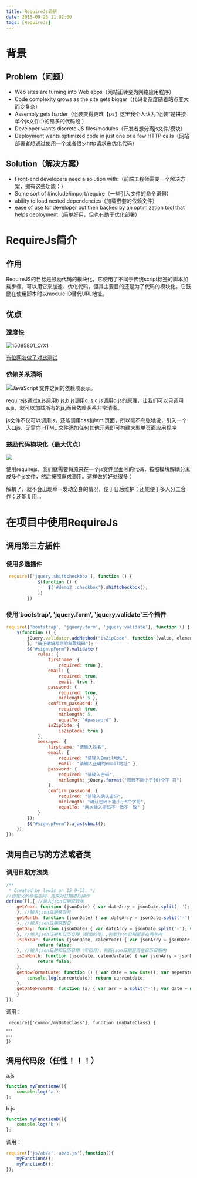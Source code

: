 ```yaml
---
title: RequireJs调研
date: 2015-09-26 11:02:00
tags: [RequireJs]
---
```


# 背景

## Problem（问题）

*   Web sites are turning into Web apps（网站正转变为网络应用程序）
*   Code complexity grows as the site gets bigger（代码复杂度随着站点变大而变复杂）
*   Assembly gets harder（组装变得更难【ps】这里我个人认为“组装”是拼接单个js文件中的昂多的代码段 ）
*   Developer wants discrete JS files/modules（开发者想分离js文件/模块）
*   Deployment wants optimized code in just one or a few HTTP calls（网站部署者想通过使用一个或者很少http请求来优化代码）

## Solution（解决方案） 

*   Front-end developers need a solution with:（前端工程师需要一个解决方案，拥有这些功能：）
*   Some sort of #include/import/require（一些引入文件的命令语句）
*   ability to load nested dependencies（加载嵌套的依赖文件）
*   ease of use for developer but then backed by an optimization tool that helps deployment（简单好用，但也有助于优化部署） 

<!--more-->

# RequireJs简介

## 作用 

RequireJS的目标是鼓励代码的模块化，它使用了不同于传统script标签的脚本加载步骤。可以用它来加速、优化代码，但其主要目的还是为了代码的模块化。它鼓励在使用脚本时以module ID替代URL地址。

## 优点 

### 速度快

![15085801_CrX1](http://images.cnitblog.com/blog/139239/201408/131435005307505.png "15085801_CrX1")

[有位网友做了对比测试](http://www.cnblogs.com/powertoolsteam/p/RequireJS_wijmo.html)

### 依赖关系清晰

![JavaScript 文件之间的依赖项表示。](http://wwwimages.adobe.com/content/dam/Adobe/en/devnet/html5/articles/javascript-architecture-requirejs-dependency-management/fig01.png "JavaScript 文件之间的依赖项表示。")

requirejs通过a.js调用b.js,b.js调用c.js,c.js调用d.js的原理，让我们可以只调用a.js，就可以加载所有的js,而且依赖关系非常清晰。  

js文件不仅可以调用js，还能调用css和html页面，所以毫不夸张地说，引入一个入口js，无需向 HTML 文件添加任何其他元素即可构建大型单页面应用程序

### 鼓励代码模块化（最大优点）

![](https://ws1.sinaimg.cn/mw690/83900b4egw1f9yh3r2e1xj209907zjrt.jpg)

使用requirejs，我们就需要将原来在一个js文件里面写的代码，按照模块解耦分离成多个js文件，然后按照需求调用。这样做的好处很多：

解耦了，就不会出现牵一发动全身的情况，便于日后维护；还能便于多人分工合作；还能复用...

# 在项目中使用RequireJs

## 调用第三方插件

### 使用多选插件

```js
 require(['jquery.shiftcheckbox'], function () {
            $(function () {
                $('#demo2 :checkbox').shiftcheckbox();
            })
        })
```

### 使用'bootstrap', 'jquery.form', 'jquery.validate'三个插件

```js
require(['bootstrap', 'jquery.form', 'jquery.validate'], function () {
    $(function () {
        jQuery.validator.addMethod("isZipCode", function (value, element) { var tel = /^[0-9]{6}$/; return this.optional(element) || (tel.test(value));
        }, "请正确填写您的邮政编码");
        $("#signupForm").validate({
            rules: {
                firstname: {
                    required: true },
                email: {
                    required: true,
                    email: true },
                password: {
                    required: true,
                    minlength: 5 },
                confirm_password: {
                    required: true,
                    minlength: 5,
                    equalTo: "#password" },
                isZipCode: {
                    isZipCode: true }
            },
            messages: {
                firstname: "请输入姓名",
                email: {
                    required: "请输入Email地址",
                    email: "请输入正确的email地址" },
                password: {
                    required: "请输入密码",
                    minlength: jQuery.format("密码不能小于{0}个字 符")
                },
                confirm_password: {
                    required: "请输入确认密码",
                    minlength: "确认密码不能小于5个字符",
                    equalTo: "两次输入密码不一致不一致" }
            }
        });
        $("#signupForm").ajaxSubmit();
    });
});
```

## 调用自己写的方法或者类

### 调用日期方法类

```js
/**
 * Created by lewis on 15-9-15. */
//自定义的命名空间，用来对日期进行操作
define([],{ //输入json日期获取年
    getYear: function (jsonDate) { var dateArry = jsonDate.split('-'); var jsonyear = parseInt(dateArry[0]); return jsonyear;
    }, //输入json日期获取月
    getMonth: function (jsonDate) { var dateArry = jsonDate.split('-'); var jsonmonth = parseInt(dateArry[1]); return jsonmonth;
    }, //输入json日期获取日
    getDay: function (jsonDate) { var dateArry = jsonDate.split('-'); var jsonday = parseInt(dateArry[2]); return jsonday;
    }, //输入json日期和日历日期（后面的年）,判断json日期是否在两年内
    isInYear: function (jsonDate, calenYear) { var jsonArry = jsonDate.split('-'); var jsonyear = parseInt(jsonArry[0]); if (jsonyear == calenYear || jsonyear == (calenYear - 1)) return true; else
            return false;
    }, //输入json日期和日历日期（年和月），判断json日期是否在日历日期内
    isInMonth: function (jsonDate, calendarDate) { var jsonArry = jsonDate.split('-'); var jsonyear = parseInt(jsonArry[0]); var jsonmonth = parseInt(jsonArry[1]); var calenArry = calendarDate.split('-'); var calenyear = parseInt(calenArry[0]); var calenmonth = parseInt(calenArry[1]); if (jsonyear == calenyear && jsonmonth == calenmonth) return true; else
            return false;
    },
    getNowFormatDate: function () { var date = new Date(); var seperator = "-"; var year = date.getFullYear(); var month = date.getMonth() + 1; var strDate = date.getDate(); var currentdate = year + seperator + month + seperator + strDate;
        console.log(currentdate); return currentdate;
    },
    getDateFromYMD: function (a) { var arr = a.split("-"); var date = new Date(arr[0], arr[1], arr[2]); return date;
    }
});
```

调用：

```
 require(['common/myDateClass'], function (myDateClass) {
。。。
。。。
}）
```

## 调用代码段（任性！！！）

a.js

```js
function myFunctionA(){
    console.log('a');
};
```

b.js

```js
function myFunctionB(){
    console.log('b');
};
```

调用：

```js
require(['js/ab/a','ab/b.js'],function(){
    myFunctionA();
    myFunctionB();
});
```